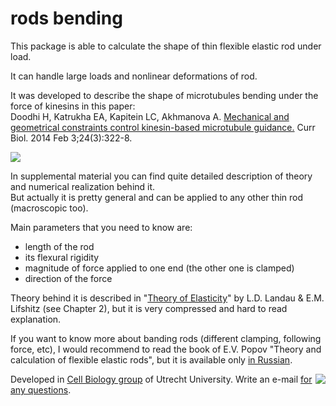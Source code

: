 rods bending
============

This package is able to calculate the shape of thin flexible elastic rod under load.

It can handle large loads and nonlinear deformations of rod.

It was developed to describe the shape of microtubules bending
under the force of kinesins in this paper:   
Doodhi H, Katrukha EA, Kapitein LC, Akhmanova A. [Mechanical and geometrical constraints control kinesin-based microtubule guidance.](http://www.ncbi.nlm.nih.gov/pubmed/24462000) Curr Biol. 2014 Feb 3;24(3):322-8.  


<img src="http://katpyxa.info/software/rods_bending/rods_bending.gif"/> 

In supplemental material you can find quite detailed description of theory and numerical realization behind it.  
But actually it is pretty general and can be applied to any other thin rod (macroscopic too).

Main parameters that you need to know are:   
- length of the rod  
- its flexural rigidity  
- magnitude of force applied to one end (the other one is clamped)  
- direction of the force  

Theory behind it is described in "[Theory of Elasticity](https://archive.org/details/TheoryOfElasticity)" by L.D. Landau & E.M. Lifshitz (see Chapter 2), but it is very compressed and hard to read explanation.

If you want to know more about banding rods (different clamping, following force, etc), I would recommend to read the book of E.V. Popov "Theory and calculation of flexible elastic rods", but it is available only [in Russian](http://katpyxa.info/software/rods_bending/Popov%20E.V.%20Teoriya%20i%20raschet%20gibkih%20uprugih%20sterzhnej%20(Nauka,%201986)(ru)(K)(600dpi)(T)(296s)_PCem_.djvu).

<img src="http://katpyxa.info/software/rods_bending/popov.png" align="right" />
Developed in <a href='http://www.cellbiology.nl/'>Cell Biology group</a> of Utrecht University.  
Write an e-mail <a href="mailto:y.katrukha@uu.nl">for any questions</a>.
